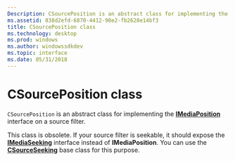 ```yaml
---
Description: CSourcePosition is an abstract class for implementing the IMediaPosition interface on a source filter.
ms.assetid: 838d2efd-6870-4412-98e2-fb2628e14bf3
title: CSourcePosition class
ms.technology: desktop
ms.prod: windows
ms.author: windowssdkdev
ms.topic: interface
ms.date: 05/31/2018
---
```


# CSourcePosition class

`CSourcePosition` is an abstract class for implementing the [**IMediaPosition**](/windows/desktop/api/Control/nn-control-imediaposition) interface on a source filter.

This class is obsolete. If your source filter is seekable, it should expose the [**IMediaSeeking**](/windows/desktop/api/Strmif/nn-strmif-imediaseeking) interface instead of **IMediaPosition**. You can use the [**CSourceSeeking**](csourceseeking.md) base class for this purpose.

 

 



